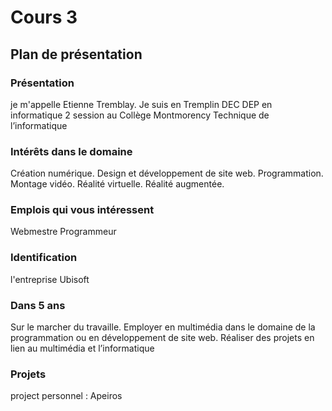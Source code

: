 # Cours 3
## Plan de présentation

### Présentation
je m'appelle Etienne Tremblay.
Je suis en Tremplin DEC
DEP en informatique
2 session au Collège Montmorency
Technique de l’informatique

### Intérêts dans le domaine
Création numérique.
Design et développement de site web.
Programmation.
Montage vidéo. 
Réalité virtuelle.
Réalité augmentée.

### Emplois qui vous intéressent
Webmestre
Programmeur

### Identification
l'entreprise Ubisoft 

### Dans 5 ans
Sur le marcher du travaille.
Employer en multimédia dans le domaine de la programmation ou en développement de site web.
Réaliser des projets en lien au multimédia et l’informatique

### Projets
project personnel : Apeiros
